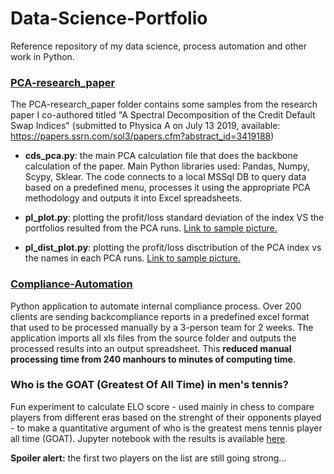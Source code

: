 # Data-Science-Portfolio
Reference repository of my data science, process automation and other work in Python.

### [PCA-research_paper](https://github.com/sinpe13/Data-Science-Portfolio/tree/master/PCA-research_paper)
The PCA-research_paper folder contains some samples from the research paper I co-authored titled "A Spectral Decomposition of the Credit Default Swap Indices" (submitted to Physica A on July 13 2019, available: https://papers.ssrn.com/sol3/papers.cfm?abstract_id=3419188)

  - **cds_pca.py**: the main PCA calculation file that does the backbone calculation of the paper. Main Python libraries used: Pandas, Numpy, Scypy, Sklear. The code connects to a local MSSql DB to query data based on a predefined menu, processes it using the appropriate PCA methodology and outputs it into Excel spreadsheets.

  - **pl_plot.py**: plotting the profit/loss standard deviation of the index VS the portfolios resulted from the PCA runs. [Link to sample picture.](https://github.com/sinpe13/Data-Science-Portfolio/blob/master/PCA-research_paper/pl_plot.png)

  - **pl_dist_plot.py**: plotting the profit/loss disctribution of the PCA index vs the names in each PCA runs. [Link to sample picture.](https://github.com/sinpe13/Data-Science-Portfolio/blob/master/PCA-research_paper/pl_dist_plot.png)

### [Compliance-Automation](https://github.com/sinpe13/Data-Science-Portfolio/tree/master/Compliance-Automation)

Python application to automate internal compliance process. Over 200 clients are sending backcompliance reports in a predefined excel format that used to be processed manually by a 3-person team for 2 weeks. The application imports all xls files from the source folder and outputs the processed results into an output spreadsheet. This **reduced manual processing time from 240 manhours to minutes of computing time**.

### Who is the GOAT (Greatest Of All Time) in men's tennis?

Fun experiment to calculate ELO score - used mainly in chess to compare players from different eras based on the strenght of their opponents played - to make a quantitative argument of who is the greatest mens tennis player all time (GOAT). Jupyter notebook with the results is available [here](https://github.com/sinpe13/ATP-dataset/blob/master/ATP%20dataset.ipynb).

**Spoiler alert:** the first two players on the list are still going strong...
